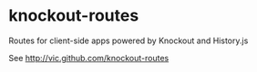 knockout-routes
===============

Routes for client-side apps powered by Knockout and History.js

See http://vic.github.com/knockout-routes

